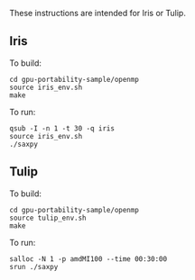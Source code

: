 These instructions are intended for Iris or Tulip.

## Iris

To build:

```
cd gpu-portability-sample/openmp
source iris_env.sh
make
```

To run:

```
qsub -I -n 1 -t 30 -q iris
source iris_env.sh
./saxpy
```

## Tulip

To build:

```
cd gpu-portability-sample/openmp
source tulip_env.sh
make
```

To run:

```
salloc -N 1 -p amdMI100 --time 00:30:00
srun ./saxpy
```
